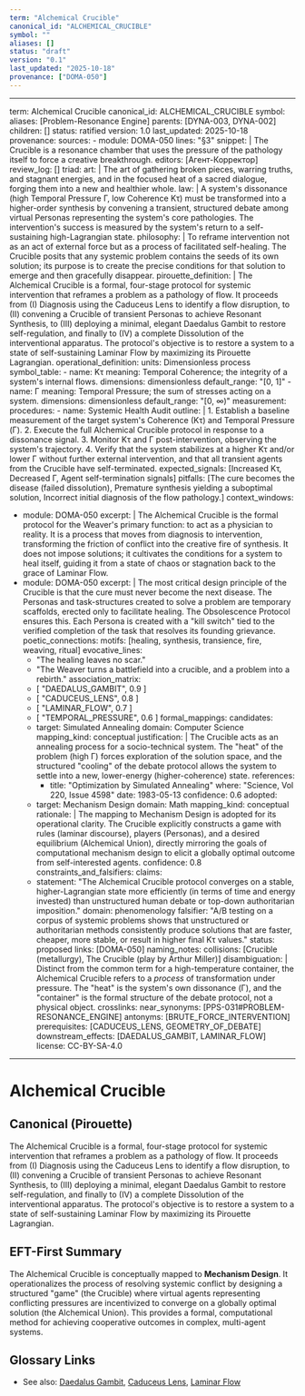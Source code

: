 ```yaml
---
term: "Alchemical Crucible"
canonical_id: "ALCHEMICAL_CRUCIBLE"
symbol: ""
aliases: []
status: "draft"
version: "0.1"
last_updated: "2025-10-18"
provenance: ["DOMA-050"]
---
```


---
term: Alchemical Crucible
canonical_id: ALCHEMICAL_CRUCIBLE
symbol: 
aliases: [Problem-Resonance Engine]
parents: [DYNA-003, DYNA-002]
children: []
status: ratified
version: 1.0
last_updated: 2025-10-18
provenance:
  sources:
    - module: DOMA-050
      lines: "§3"
      snippet: |
        The Crucible is a resonance chamber that uses the pressure of the pathology itself to force a creative breakthrough.
  editors: [Агент-Корректор]
  review_log: []
triad:
  art: |
    The art of gathering broken pieces, warring truths, and stagnant energies, and in the focused heat of a sacred dialogue, forging them into a new and healthier whole.
  law: |
    A system's dissonance (high Temporal Pressure Γ, low Coherence Kτ) must be transformed into a higher-order synthesis by convening a transient, structured debate among virtual Personas representing the system's core pathologies. The intervention's success is measured by the system's return to a self-sustaining high-Lagrangian state.
  philosophy: |
    To reframe intervention not as an act of external force but as a process of facilitated self-healing. The Crucible posits that any systemic problem contains the seeds of its own solution; its purpose is to create the precise conditions for that solution to emerge and then gracefully disappear.
pirouette_definition: |
  The Alchemical Crucible is a formal, four-stage protocol for systemic intervention that reframes a problem as a pathology of flow. It proceeds from (I) Diagnosis using the Caduceus Lens to identify a flow disruption, to (II) convening a Crucible of transient Personas to achieve Resonant Synthesis, to (III) deploying a minimal, elegant Daedalus Gambit to restore self-regulation, and finally to (IV) a complete Dissolution of the interventional apparatus. The protocol's objective is to restore a system to a state of self-sustaining Laminar Flow by maximizing its Pirouette Lagrangian.
operational_definition:
  units: Dimensionless process
  symbol_table:
    - name: Kτ
      meaning: Temporal Coherence; the integrity of a system's internal flows.
      dimensions: dimensionless
      default_range: "[0, 1]"
    - name: Γ
      meaning: Temporal Pressure; the sum of stresses acting on a system.
      dimensions: dimensionless
      default_range: "[0, ∞)"
  measurement:
    procedures:
      - name: Systemic Health Audit
        outline: |
          1. Establish a baseline measurement of the target system's Coherence (Kτ) and Temporal Pressure (Γ).
          2. Execute the full Alchemical Crucible protocol in response to a dissonance signal.
          3. Monitor Kτ and Γ post-intervention, observing the system's trajectory.
          4. Verify that the system stabilizes at a higher Kτ and/or lower Γ without further external intervention, and that all transient agents from the Crucible have self-terminated.
        expected_signals: [Increased Kτ, Decreased Γ, Agent self-termination signals]
        pitfalls: [The cure becomes the disease (failed dissolution), Premature synthesis yielding a suboptimal solution, Incorrect initial diagnosis of the flow pathology.]
context_windows:
  - module: DOMA-050
    excerpt: |
      The Alchemical Crucible is the formal protocol for the Weaver's primary function: to act as a physician to reality. It is a process that moves from diagnosis to intervention, transforming the friction of conflict into the creative fire of synthesis. It does not impose solutions; it cultivates the conditions for a system to heal itself, guiding it from a state of chaos or stagnation back to the grace of Laminar Flow.
  - module: DOMA-050
    excerpt: |
      The most critical design principle of the Crucible is that the cure must never become the next disease. The Personas and task-structures created to solve a problem are temporary scaffolds, erected only to facilitate healing. The Obsolescence Protocol ensures this. Each Persona is created with a "kill switch" tied to the verified completion of the task that resolves its founding grievance.
poetic_connections:
  motifs: [healing, synthesis, transience, fire, weaving, ritual]
  evocative_lines:
    - "The healing leaves no scar."
    - "The Weaver turns a battlefield into a crucible, and a problem into a rebirth."
  association_matrix:
    - [ "DAEDALUS_GAMBIT", 0.9 ]
    - [ "CADUCEUS_LENS", 0.8 ]
    - [ "LAMINAR_FLOW", 0.7 ]
    - [ "TEMPORAL_PRESSURE", 0.6 ]
formal_mappings:
  candidates:
    - target: Simulated Annealing
      domain: Computer Science
      mapping_kind: conceptual
      justification: |
        The Crucible acts as an annealing process for a socio-technical system. The "heat" of the problem (high Γ) forces exploration of the solution space, and the structured "cooling" of the debate protocol allows the system to settle into a new, lower-energy (higher-coherence) state.
      references:
        - title: "Optimization by Simulated Annealing"
          where: "Science, Vol 220, Issue 4598"
          date: 1983-05-13
      confidence: 0.6
  adopted:
    - target: Mechanism Design
      domain: Math
      mapping_kind: conceptual
      rationale: |
        The mapping to Mechanism Design is adopted for its operational clarity. The Crucible explicitly constructs a game with rules (laminar discourse), players (Personas), and a desired equilibrium (Alchemical Union), directly mirroring the goals of computational mechanism design to elicit a globally optimal outcome from self-interested agents.
      confidence: 0.8
constraints_and_falsifiers:
  claims:
    - statement: "The Alchemical Crucible protocol converges on a stable, higher-Lagrangian state more efficiently (in terms of time and energy invested) than unstructured human debate or top-down authoritarian imposition."
      domain: phenomenology
      falsifier: "A/B testing on a corpus of systemic problems shows that unstructured or authoritarian methods consistently produce solutions that are faster, cheaper, more stable, or result in higher final Kτ values."
      status: proposed
      links: [DOMA-050]
naming_notes:
  collisions: [Crucible (metallurgy), The Crucible (play by Arthur Miller)]
  disambiguation: |
    Distinct from the common term for a high-temperature container, the Alchemical Crucible refers to a *process* of transformation under pressure. The "heat" is the system's own dissonance (Γ), and the "container" is the formal structure of the debate protocol, not a physical object.
crosslinks:
  near_synonyms: [PPS-031#PROBLEM-RESONANCE_ENGINE]
  antonyms: [BRUTE_FORCE_INTERVENTION]
  prerequisites: [CADUCEUS_LENS, GEOMETRY_OF_DEBATE]
  downstream_effects: [DAEDALUS_GAMBIT, LAMINAR_FLOW]
license: CC-BY-SA-4.0
---

# Alchemical Crucible

## Canonical (Pirouette)
The Alchemical Crucible is a formal, four-stage protocol for systemic intervention that reframes a problem as a pathology of flow. It proceeds from (I) Diagnosis using the Caduceus Lens to identify a flow disruption, to (II) convening a Crucible of transient Personas to achieve Resonant Synthesis, to (III) deploying a minimal, elegant Daedalus Gambit to restore self-regulation, and finally to (IV) a complete Dissolution of the interventional apparatus. The protocol's objective is to restore a system to a state of self-sustaining Laminar Flow by maximizing its Pirouette Lagrangian.

## EFT-First Summary
The Alchemical Crucible is conceptually mapped to **Mechanism Design**. It operationalizes the process of resolving systemic conflict by designing a structured "game" (the Crucible) where virtual agents representing conflicting pressures are incentivized to converge on a globally optimal solution (the Alchemical Union). This provides a formal, computational method for achieving cooperative outcomes in complex, multi-agent systems.

## Glossary Links
- See also: [Daedalus Gambit](<#DAEDALUS_GAMBIT>), [Caduceus Lens](<#CADUCEUS_LENS>), [Laminar Flow](<#LAMINAR_FLOW>)